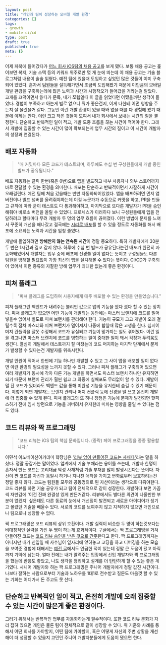 ```yaml
---
layout: post
title: "개인과 팀이 성장하는 모바일 개발 환경"
categories: []
tags:
- growth
- mobile ci/cd
type: post
draft: true
published: true
meta: {}
---
```


어제 페북에 들어갔다가 [어느 회사 iOS팀의 채용 공고](https://www.notion.so/iOS-9752c0f7a210494e9a1ddcecb2f5e48a)를 보게 됐다. 보통 채용 공고는 훑어보면 복지, 기술 스택 등의 키워드 위주로만 몇 개 눈에 띄는데 이 채용 공고는 기술 블로그처럼 내용이 술술 읽혔다. 예전 팀에 있을때 도입하고 싶었던 많은 것들이 이미 구축되어 있었다. 혼자서 팀원들을 설득해가면서 조금씩 도입해봤기 때문에 이만큼의 모바일 개발 환경을 구축하는데에 많은 노력과 시간과 시행착오가 들어갔을 거라는걸 알았다. 고개를 끄덕이면서 읽다가 문득, 내가 쪼렙일때 이 글을 읽었다면 어땠을까란 생각이 들었다. 경험이 부족하고 아는게 별로 없으니 뭐가 좋은건지, 이게 나한테 어떤 영향을 주는지 잘 몰랐을거 같다. 그동안 이런 개발 환경이 있을 때와 없을 때를 다 경험해 봤기 때문에 이제는 안다. 이런 크고 작은 것들이 모여서 내가 회사에서 보내는 시간의 질을 결정한다. 단순하고 반복적인 일이 적고, 개발 도중 흐름을 끊는 사건이 적어야 한다. 그래서 개발에 집중할 수 있는 시간이 많이 확보되는게 업무 시간의 질이고 이 시간이 개발자의 성장과 연결된다.

## 배포 자동화
> "매 커밋마다 모든 코드가 테스트되며, 하루에도 수십 번 구성원들에게 개발 중인 빌드가 공유됩니다."

배포 자동화는 클릭 한번(혹은 0번)으로 앱을 빌드하고 내부 사용자나 외부 스토어까지 바로 전달할 수 있는 환경을 의미한다. 배포는 단순하고 반복적이면서 자잘하게 시간이 오래걸린다. 예전 팀에 처음 갔을때는 반만 자동화되어있었다. 앱을 배포하려면 먼저 앱 버전이나 빌드 넘버를 올려줘야하는데 이걸 누군가가 수동으로 커밋을 하고, PR을 만들고 규칙에 따라 굳이 테스트도 다 통과해야하고, 마지막으로 또다른 개발자가 PR을 승인 해줘야 비로소 버전을 올릴 수 있었다. 프로세스가 이러하다 보니 구성원들에게 앱을 전달하려고 할때마다 무려 개발자 두 명의 업무 흐름이 끊어졌다. 이런 방법에 문제를 느껴서 꾸준히 개선을 해나갔고 결국에는 [시리로 배포](https://soojin.ro/blog/hey-siri-deploy-app)를 할 수 있을 정도로 자동화를 해서 배포에 소요되는 노력과 시간을 엄청 줄였다.

개발에 몰입하려면 **방해받지 않는 연속된 시간**이 정말 중요하다. 특히 개발자에게 30분 두 번은 1시간과 결코 같지 않다. 하루에 수십 번 빌드가 공유된다는건 배포가 완전히 자동화돼있어서 개발자는 업무 중에 배포에 신경쓸 일이 없다는 뜻이고 구성원들도 다른 팀원을 방해할 필요없이 가장 최신의 앱을 설치해볼 수 있다는 뜻이다. CI/CD가 구축되어 있어서 이런 종류의 자잘한 방해 업무가 최대한 없는게 좋은 환경이다. 

## 피쳐 플래그
> "피쳐 플래그를 도입하여 사용자에게 매주 배포할 수 있는 환경을 만들었습니다."

피쳐 플래그란 백엔드가 내려주는 불리언 값으로 앱의 기능을 껐다 켰다 할 수 있는 장치다. 피쳐 플래그가 없으면 어떤 기능이 개발되는 동안에는 마스터 브랜치에 코드를 밀어 넣을수 없어서 별도로 피쳐 브랜치를 관리해야 한다. 기능이 규모가 크고 개발이 오래 걸릴수록 점차 마스터와 피쳐 브랜치가 멀어져서 나중에 합칠때 많은 고생을 한다. 심지어 머지 컨플릭을 잘못 수정해서 코드가 유실되고 기능이 망가지는 일도 겪어봤다. 이런 일을 겪고나면 마스터 브랜치에 코드를 병합하는 일이 중대한 일이 돼서 걱정과 두려움도 생긴다. 열심히 개발해서 테스트까지 잘 마쳤는데 코드 머지하는 마지막 단계에서 문제가 발생할 수 있다는건 개발자를 위축시킨다.

개발 인원이 적어서 한번에 기능 하나만 개발할 수 있고 그 사이 앱을 배포할 일이 없다면 이런 환경의 필요성을 느끼지 못할 수 있다. 그러나 피쳐 플래그가 구축되어 있으면 여러 개발자가 동시에 각자 다른 기능 개발을 하면서도 마스터 브랜치 하나만 유지하면 되기 때문에 브랜치 관리가 훨씬 쉽고 그 와중에 실배포도 무리없이 할 수 있다. 개발이 덜 된 코드가 있더라도 백엔드 값을 통해 미완성 기능을 유저한테 숨길 수 있기 때문이다. 이렇게 되면 개발자는 브랜치 관리나 머지 컨플릭 등에 신경을 덜 쓰고 온전히 개발에 더 집중할 수 있게 된다. 피쳐 플래그의 또 하나 장점은 기능에 문제가 발견되면 핫픽스하기 전에 임시 방편으로 기능을 꺼버려서 유저한테 미치는 영향을 줄일 수 있다는 점도 있다.

## 코드 리뷰와 짝 프로그래밍
> "코드 리뷰는 iOS 팀의 핵심 문화입니다. (중략) 페어 프로그래밍을 종종 활용합니다."

이민석 이노베이션아카데미 학장님은 ['리뷰 없이 만들어진 코드는 사채다'](https://www.facebook.com/100002633450536/posts/2990161257748293/?d=n)라는 말을 하셨다. 정말 공감가는 말이었다. 업계에서 기술 부채라는 용어를 쓰는데, 개발자 한명이 혼자서 만든 코드는 고리대금 악성 사채처럼 기술 부채를 많이 발생시킨다는 뜻이다. 자신이 짠 코드를 자신과 동일시 하거나 지나친 애착을 가지고 변화로부터 보호하려는건 정말 좋지 않다. 코드는 팀원들 모두와 공동명의로 된 자산이라는 생각으로 다뤄야한다. 코드 리뷰를 하면 기술 공유가 되고 팀이 전체적으로 같이 성장한다. 개발하다 보면 가끔씩 자만감에 '이건 진짜 완결성 있게 만든거같다. 리뷰에서도 별다른 의견이 나올만한 부분이 없겠지' 싶은데도 다른 동료의 눈에서 개선점이 발견되고 새로운 아이디어가 생기고 몰랐던 기술을 배울수 있다. 서로의 코드를 보여주지 않고 지적하지 않으면 개인으로나 팀으로나 성장할 수 없다. 

짝 프로그래밍은 코드 리뷰의 상위 호환이다. 개발 실력이 비슷한 두 명이 하는것보다는 비대칭적인 실력을 가진 두 명이 하는게 효과적이다. 구글에서는 짝 프로그래밍을 거쳐 만들어진 코드는 [코드 리뷰 승인을 받은 것으로 간주](https://soojin.ro/review/)한다고 한다. 짝 프로그래밍까지는 아니지만 내가 신입일 때 사수님이 옆자리에 앉혀놓고 코딩을 하고 디버깅을 하는 모습을 보여준 경험에 대해서는 [예전 글](https://soojin.ro/blog/copycat)에서도 언급한 적이 있는데 정말 큰 도움이 됐고 아직까지 기억에 남는다. 얼마 전에는 내가 알려주는 입장에서 신입 개발자와 짝 프로그래밍을 했는데 반응도 좋았고, 나도 생각을 정리하고 설계를 더 탄탄하게 할 수 있는 좋은 계기였다. 시니어 개발자와 하는 짝 프로그래밍은 주니어 개발자에게 정말 값진 시간이다. 나보다 잘하는 사람으로부터 기술과 노하우를 1대1로 전수받고 질문도 마음껏 할 수 있는 기회는 어디가서 돈 주고도 못 산다.

## 단순하고 반복적인 일이 적고, 온전히 개발에 오래 집중할 수 있는 시간이 많은게 좋은 환경이다.
그러기 위해서는 반복적인 업무를 자동화하는게 필수적이다. 또한 코드 리뷰 문화가 자리 잡혀 있으면 개인은 물론 팀이 전체적으로 같이 성장할 수 있다. 위 기준와 사례를 통해서 어떤 회사를 가야할지, 어떤 팀에 가야할지, 혹은 어떻게 자신의 주변 상황을 개선해야 더 성장할 수 있을지 고민인 주니어 개발자분들에게 도움이 됐으면 한다.

